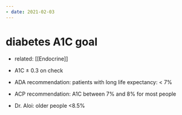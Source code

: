 ```yaml
---
- date: 2021-02-03
---
```


# diabetes A1C goal

- related: [[Endocrine]]

- A1C ± 0.3 on check

- ADA recommendation: patients with long life expectancy: < 7%

- ACP recommendation: A1C between 7% and 8% for most people

- Dr. Aloi: older people <8.5%
